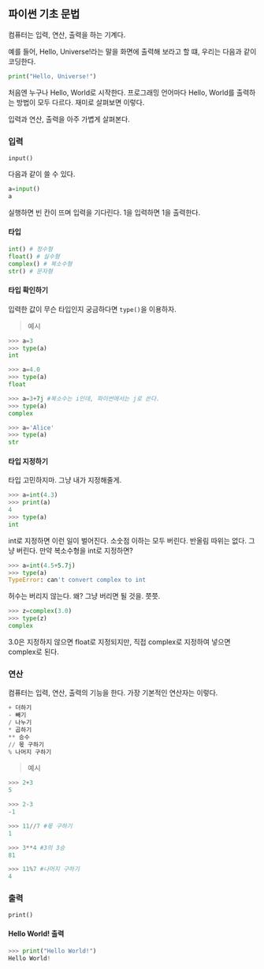 ## 파이썬 기초 문법
컴퓨터는 입력, 연산, 출력을 하는 기계다. 

예를 들어, Hello, Universe!라는 말을 화면에 출력해 보라고 할 떄, 우리는 다음과 같이 코딩한다.
```python
print("Hello, Universe!")
```

처음엔 누구나 Hello, World로 시작한다. 프로그래밍 언어마다 Hello, World를 출력하는 방법이 모두 다르다. 재미로 살펴보면 이렇다.

입력과 연산, 출력을 아주 가볍게 살펴본다.
### 입력
`input()`

다음과 같이 쓸 수 있다.
```python
a=input()
a
```

실행하면 빈 칸이 뜨며 입력을 기다린다. 1을 입력하면 1을 출력한다.

#### 타입
```python
int() # 정수형
float() # 실수형
complex() # 복소수형
str() # 문자형
```

#### 타입 확인하기
입력한 값이 무슨 타입인지 궁금하다면 `type()`을 이용하자.

> 예시
```python
>>> a=3
>>> type(a)
int

>>> a=4.0
>>> type(a)
float

>>> a=3+7j #복소수는 i인데, 파이썬에서는 j로 쓴다.
>>> type(a)
complex

>>> a='Alice'
>>> type(a)
str
```

#### 타입 지정하기
타입 고민하지마. 그냥 내가 지정해줄게.

```python
>>> a=int(4.3)
>>> print(a)
4
>>> type(a)
int
```
int로 지정하면 이런 일이 벌어진다. 소숫점 이하는 모두 버린다. 반올림 따위는 없다. 그냥 버린다.
만약 복소수형을 int로 지정하면?

```python
>>> a=int(4.5+5.7j)
>>> type(a)
TypeError: can't convert complex to int
```
허수는 버리지 않는다. 왜? 그냥 버리면 될 것을. 쯧쯧.

```python
>>> z=complex(3.0)
>>> type(z)
complex
```
3.0은 지정하지 않으면 float로 지정되지만, 직접 complex로 지정하여 넣으면 complex로 된다.

### 연산
컴퓨터는 입력, 연산, 출력의 기능을 한다. 가장 기본적인 연산자는 이렇다.

```python
+ 더하기
- 빼기
/ 나누기
* 곱하기
** 승수
// 몫 구하기
% 나머지 구하기
```

> 예시
```python
>>> 2+3
5

>>> 2-3
-1

>>> 11//7 #몫 구하기
1

>>> 3**4 #3의 3승
81

>>> 11%7 #나머지 구하기
4
```

### 출력
`print()`

#### Hello World! 출력
```python
>>> print("Hello World!")
Hello World!
```
